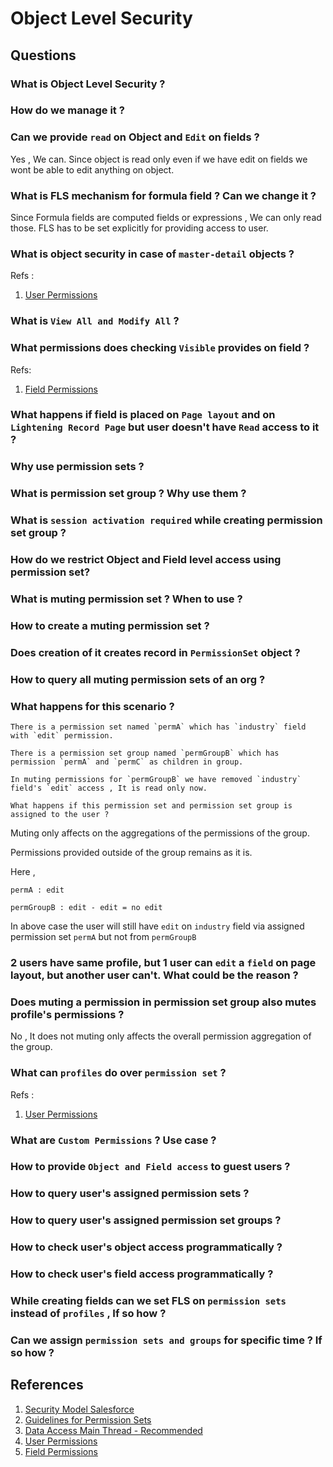 # Object Level Security

## Questions

### What is Object Level Security ?
### How do we manage it ?
### Can we provide `read` on Object and `Edit` on fields ?
Yes , We can. Since object is read only even if we have edit on fields we wont be able to edit anything on object.
### What is FLS mechanism for formula field ? Can we change it ?
Since Formula fields are computed fields or expressions , We can only read those. FLS has to be set explicitly for providing access to user. 
### What is object security in case of `master-detail` objects ?
Refs : 
1. [User Permissions](https://help.salesforce.com/s/articleView?id=sf.permissions_about_users_access.htm&type=5)

### What is `View All and Modify All` ?
### What permissions does checking `Visible` provides on field ?
Refs: 
1. [Field Permissions](https://help.salesforce.com/s/articleView?id=sf.users_profiles_field_perms.htm&type=5)

### What happens if field is placed on `Page layout` and on `Lightening Record Page` but user doesn't have `Read` access to it ?

### Why use permission sets ?
### What is permission set group ? Why use them ?
### What is `session activation required` while creating permission set group ?
### How do we restrict Object and Field level access using permission set?
### What is muting permission set ? When to use ?
### How to create a muting permission set ?
### Does creation of it creates record in `PermissionSet` object ? 

### How to query all muting permission sets of an org ?

### What happens for this scenario ?

    There is a permission set named `permA` which has `industry` field with `edit` permission.

    There is a permission set group named `permGroupB` which has permission `permA` and `permC` as children in group.

    In muting permissions for `permGroupB` we have removed `industry` field's `edit` access , It is read only now.

    What happens if this permission set and permission set group is assigned to the user ? 

Muting only affects on the aggregations of the permissions of the group.

Permissions provided outside of the group remains as it is.

Here ,

`permA : edit`

`permGroupB : edit - edit = no edit`

In above case the user will still have `edit` on `industry` field via assigned permission set `permA` but not from `permGroupB`


### 2 users have same profile, but 1 user can `edit` a `field` on page layout, but another user can't. What could be the reason ?

### Does muting a permission in permission set group also mutes profile's permissions ?

No , It does not muting only affects the overall permission aggregation of the group. 

### What can `profiles` do over `permission set` ?
Refs : 
1. [User Permissions](https://help.salesforce.com/s/articleView?id=sf.permissions_about_users_access.htm&type=5)

### What are `Custom Permissions` ? Use case ?

### How to provide `Object and Field access` to guest users ? 

### How to query user's assigned permission sets ?

### How to query user's assigned permission set groups ?

### How to check user's object access programmatically ?

### How to check user's field access programmatically ?

### While creating fields can we set FLS on `permission sets` instead of `profiles` , If so how ?

### Can we assign `permission sets and groups` for specific time ? If so how ? 

## References
1. [Security Model Salesforce](https://developer.salesforce.com/blogs/developer-relations/2017/04/salesforce-data-security-model-explained-visually)
1. [Guidelines for Permission Sets](https://help.salesforce.com/s/articleView?id=sf.perm_sets_best_practices.htm&type=5)
1. [Data Access Main Thread - Recommended](https://help.salesforce.com/s/articleView?id=sf.security_data_access_mgmt.htm&type=5)
1. [User Permissions](https://help.salesforce.com/s/articleView?id=sf.permissions_about_users_access.htm&type=5)
1. [Field Permissions](https://help.salesforce.com/s/articleView?id=sf.users_profiles_field_perms.htm&type=5)
